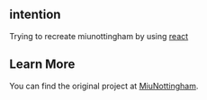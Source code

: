 ## intention

Trying to recreate miunottingham by using [react](https://reactjs.org/)

## Learn More
You can find the original project at [MiuNottingham](https://github.com/MiuNottingham/Miunottingham).
